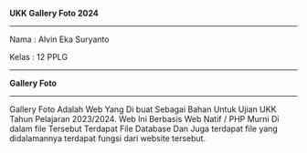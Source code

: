 **UKK Gallery Foto 2024**


---



Nama  : Alvin Eka Suryanto

Kelas : 12 PPLG



---



**Gallery Foto**

---



Gallery Foto Adalah Web Yang Di buat Sebagai Bahan Untuk Ujian UKK Tahun Pelajaran 2023/2024. Web Ini Berbasis Web Natif / PHP Murni Di dalam file Tersebut Terdapat File Database Dan Juga terdapat file yang didalamannya terdapat fungsi dari website tersebut.
